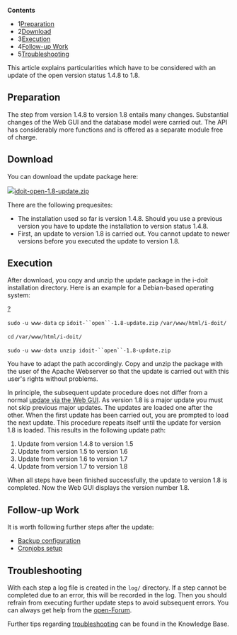 **Contents**

*   1[Preparation](#Updateofidoitopen1.4.8to1.8-Preparation)
*   2[Download](#Updateofidoitopen1.4.8to1.8-Download)
*   3[Execution](#Updateofidoitopen1.4.8to1.8-Execution)
*   4[Follow-up Work](#Updateofidoitopen1.4.8to1.8-Follow-upWork)
*   5[Troubleshooting](#Updateofidoitopen1.4.8to1.8-Troubleshooting)

This article explains particularities which have to be considered with an update of the open version status 1.4.8 to 1.8.

Preparation
-----------

The step from version 1.4.8 to version 1.8 entails many changes. Substantial changes of the Web GUI and the database model were carried out. The API has considerably more functions and is offered as a separate module free of charge.

Download
--------

You can download the update package here:

[![](/s/-rg4ht/8803/xi7l17/5.0.0/_/download/resources/com.atlassian.confluence.plugins.confluence-view-file-macro:view-file-macro-resources/images/placeholder-medium-zip.png)idoit-open-1.8-update.zip](/download/attachments/66355507/idoit-open-1.8-update.zip?version=1&modificationDate=1510054664304&api=v2)

There are the following prequesites:

*   The installation used so far is version 1.4.8. Should you use a previous version you have to update the installation to version status 1.4.8.
*   First, an update to version 1.8 is carried out. You cannot update to newer versions before you executed the update to version 1.8.

Execution
---------

After download, you copy and unzip the update package in the i-doit installation directory. Here is an example for a Debian-based operating system:

[?](#)

`sudo` `-u www-data` `cp` `idoit-``open``-1.8-update.zip` `/var/www/html/i-doit/`

`cd` `/var/www/html/i-doit/`

`sudo` `-u www-data unzip idoit-``open``-1.8-update.zip`

You have to adapt the path accordingly. Copy and unzip the package with the user of the Apache Webserver so that the update is carried out with this user's rights without problems.

In principle, the subsequent update procedure does not differ from a normal [update via the Web GUI](/display/en/Update). As version 1.8 is a major update you must not skip previous major updates. The updates are loaded one after the other. When the first update has been carried out, you are prompted to load the next update. This procedure repeats itself until the update for version 1.8 is loaded. This results in the following update path:

1.  Update from version 1.4.8 to version 1.5
2.  Update from version 1.5 to version 1.6
3.  Update from version 1.6 to version 1.7
4.  Update from version 1.7 to version 1.8

When all steps have been finished successfully, the update to version 1.8 is completed. Now the Web GUI displays the version number 1.8.

Follow-up Work
--------------

It is worth following further steps after the update:

*   [Backup configuration](/display/en/Backup+and+Recovery)
*   [Cronjobs setup](/display/en/CLI)

Troubleshooting
---------------

With each step a log file is created in the `log/` directory. If a step cannot be completed due to an error, this will be recorded in the log. Then you should refrain from executing further update steps to avoid subsequent errors. You can always get help from the [open-Forum](https://forum.i-doit.org/).

Further tips regarding [troubleshooting](/display/en/Troubleshooting) can be found in the Knowledge Base.